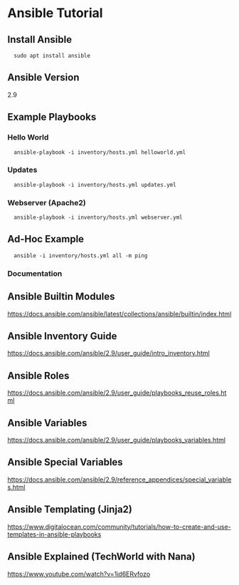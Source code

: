 # Ansible Tutorial


## Install Ansible
      sudo apt install ansible

## Ansible Version
2.9

## Example Playbooks

### Hello World
      ansible-playbook -i inventory/hosts.yml helloworld.yml

### Updates
      ansible-playbook -i inventory/hosts.yml updates.yml

### Webserver (Apache2)
      ansible-playbook -i inventory/hosts.yml webserver.yml


## Ad-Hoc Example
      ansible -i inventory/hosts.yml all -m ping

### Documentation

## Ansible Builtin Modules
https://docs.ansible.com/ansible/latest/collections/ansible/builtin/index.html

## Ansible Inventory Guide
https://docs.ansible.com/ansible/2.9/user_guide/intro_inventory.html

## Ansible Roles
https://docs.ansible.com/ansible/2.9/user_guide/playbooks_reuse_roles.html

## Ansible Variables
https://docs.ansible.com/ansible/2.9/user_guide/playbooks_variables.html

## Ansible Special Variables
https://docs.ansible.com/ansible/2.9/reference_appendices/special_variables.html

## Ansible Templating (Jinja2)
https://www.digitalocean.com/community/tutorials/how-to-create-and-use-templates-in-ansible-playbooks

## Ansible Explained (TechWorld with Nana)
https://www.youtube.com/watch?v=1id6ERvfozo
